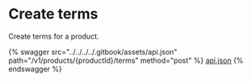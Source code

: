 # Create terms

Create terms for a product.

{% swagger src="../../../../.gitbook/assets/api.json" path="/v1/products/{productId}/terms" method="post" %}
[api.json](../../../../.gitbook/assets/api.json)
{% endswagger %}
